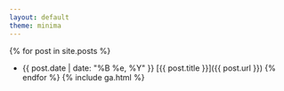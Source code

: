 ```yaml
---
layout: default
theme: minima
---
```



{% for post in site.posts %}
* {{ post.date | date: "%B %e, %Y" }} [{{ post.title }}]({{ post.url }})
{% endfor %}
{% include ga.html %}

